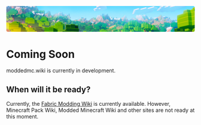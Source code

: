 ![](https://github.com/moddedmc-wiki/.github/blob/main/profile/banner_gh.png?raw=true)

# Coming Soon

moddedmc.wiki is currently in development.

## When will it be ready?

Currently, the [Fabric Modding Wiki](https://fabric.moddedmc.wiki) is currently available. However, Minecraft Pack Wiki, Modded Minecraft Wiki and other sites are not ready at this moment.
